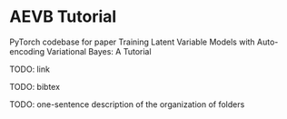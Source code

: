 # AEVB Tutorial
PyTorch codebase for paper Training Latent Variable Models with Auto-encoding Variational Bayes: A Tutorial

TODO: link

TODO: bibtex

TODO: one-sentence description of the organization of folders
